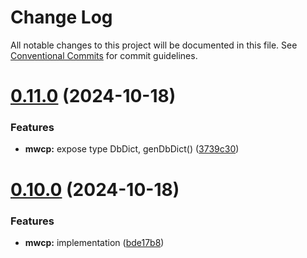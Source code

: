 # Change Log

All notable changes to this project will be documented in this file.
See [Conventional Commits](https://conventionalcommits.org) for commit guidelines.

# [0.11.0](https://github.com/waitingsong/paradedb/compare/v0.10.0...v0.11.0) (2024-10-18)


### Features

* **mwcp:** expose type DbDict, genDbDict() ([3739c30](https://github.com/waitingsong/paradedb/commit/3739c30d32ed794efb3c4b2cdc00d9b8fb319ce7))





# [0.10.0](https://github.com/waitingsong/paradedb/compare/v0.9.3...v0.10.0) (2024-10-18)


### Features

* **mwcp:** implementation ([bde17b8](https://github.com/waitingsong/paradedb/commit/bde17b8735cfa810ea8925a206a2a277050f78fc))
